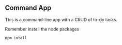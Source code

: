 ## Command App

This is a command-line app with a CRUD of to-do tasks.

Remember install the node packages

```
npm intall
```